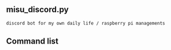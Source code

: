## misu_discord.py
```
discord bot for my own daily life / raspberry pi managements
```
## Command list
```
```
